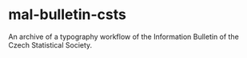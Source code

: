 # mal-bulletin-csts

An archive of a typography workflow of the Information Bulletin of the Czech Statistical Society. 